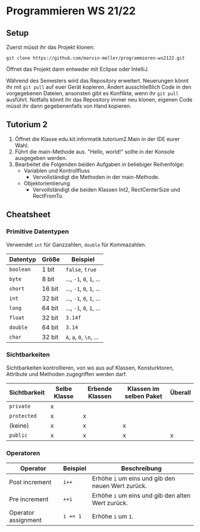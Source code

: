 # Programmieren WS 21/22

## Setup

Zuerst müsst ihr das Projekt klonen:

```shell
git clone https://github.com/marvin-meller/programmieren-ws2122.git
```

Öffnet das Projekt dann entweder mit Eclipse oder IntelliJ.

Während des Semesters wird das Repository erweitert.
Neuerungen könnt ihr mit `git pull` auf euer Gerät kopieren.
Ändert ausschließlich Code in den vorgegebenen Dateien, ansonsten gibt es Konflikte, wenn ihr `git pull` ausführt.
Notfalls könnt ihr das Repository immer neu klonen, eigenen Code müsst ihr dann gegebenenfalls von Hand kopieren.

## Tutorium 2

1. Öffnet die Klasse edu.kit.informatik.tutorium2.Main in der IDE eurer Wahl.
2. Führt die main-Methode aus. "Hello, world!" sollte in der Konsole ausgegeben werden.
3. Bearbeitet die Folgenden beiden Aufgaben in beliebiger Reihenfolge:
   - Variablen und Kontrollfluss
     - Vervollständigt die Methoden in der main-Methode.
   - Objektorientierung
     - Vervollständigt die beiden Klassen Int2, RectCenterSize und RectFromTo.
     
## Cheatsheet

### Primitive Datentypen

Verwendet `int` für Ganzzahlen, `double` für Kommazahlen.

| Datentyp | Größe | Beispiel |
| --- | --- | --- |
| `boolean` | 1 bit | `false`, `true` |
| `byte` | 8 bit | ..., `-1`, `0`, `1`, ... |
| `short` | 16 bit | ..., `-1`, `0`, `1`, ... |
| `int` | 32 bit | ..., `-1`, `0`, `1`, ... |
| `long` | 64 bit | ..., `-1`, `0`, `1`, ... |
| `float` | 32 bit | `3.14f` |
| `double` | 64 bit | `3.14` |
| `char` | 32 bit | `A`, `a`, `0`, `\n`, ... |

### Sichtbarkeiten

Sichtbarkeiten kontrollieren, von wo aus auf Klassen, Konsturktoren, Attribute und Methoden zugegriffen werden darf.

| Sichtbarkeit | Selbe Klasse | Erbende Klassen | Klassen im selben Paket | Überall
| --- | --- | --- | --- | --- |
| `private` | x | | | |
| `protected` | x | x | | |
| (keine) | x | x | x | |
| `public` | x | x | x | x |

### Operatoren

| Operator | Beispiel | Beschreibung |
| --- | --- | --- |
| Post increment | `i++` | Erhöhe `i` um eins und gib den neuen Wert zurück. |
| Pre increment | `++i` | Erhöhe `i` um eins und gib den alten Wert zurück. |
| Operator assignment | `i += 1` | Erhöhe `i` um `1`. |
